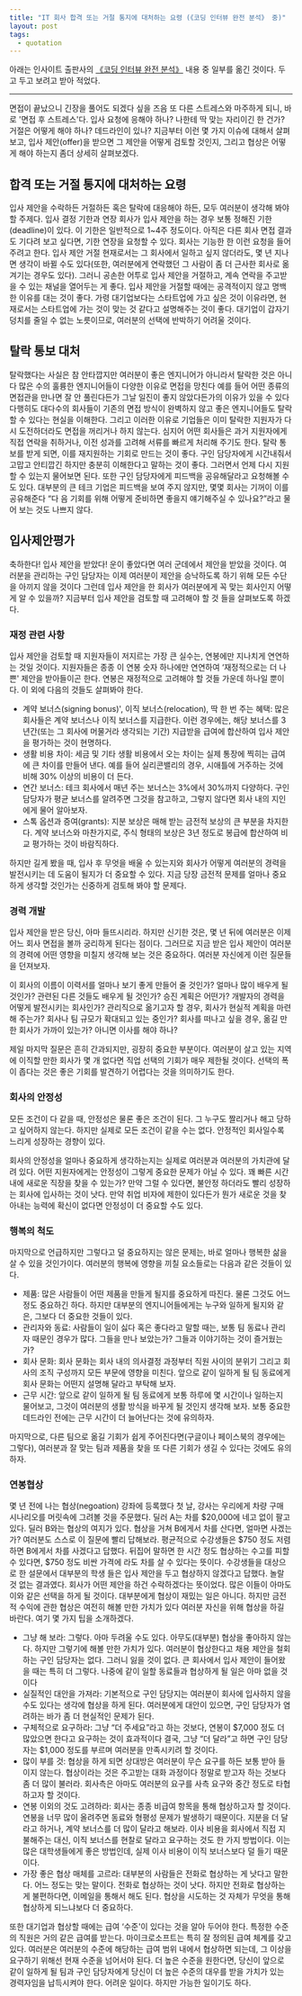 ```yaml
---
title: "IT 회사 합격 또는 거절 통지에 대처하는 요령 (《코딩 인터뷰 완전 분석》 중)" 
layout: post
tags: 
  - quotation
---
```


아래는 인사이트 출판사의 [《코딩 인터뷰 완전 분석》](http://www.aladin.co.kr/shop/wproduct.aspx?ItemId=115116545) 내용 중 일부를 옮긴 것이다. 두고 두고 보려고 받아 적었다.

---

면접이 끝났으니 긴장을 풀어도 되겠다 싶을 즈음 또 다른 스트레스와 마주하게 되니, 바로 '면접 후 스트레스'다. 입사 요청에 응해야 하나? 나한테 딱 맞는 자리이긴 한 건가? 거절은 어떻게 해야 하나? 데드라인이 있나? 지금부터 이런 몇 가지 이슈에 대해서 살펴보고, 입사 제안(offer)을 받으면 그 제안을 어떻게 검토할 것인지, 그리고 협상은 어떻게 해야 하는지 좀더 상세히 살펴보겠다.

## 합격 또는 거절 통지에 대처하는 요령

입사 제안을 수락하든 거절하든 혹은 탈락에 대응해야 하든, 모두 여러분이 생각해 봐야 할 주제다. 입사 결정 기한과 연장 회사가 입사 제안을 하는 경우 보통 정해진 기한(deadline)이 있다. 이 기한은 일반적으로 1~4주 정도이다. 아직은 다른 회사 면접 결과도 기다려 보고 싶다면, 기한 연장을 요청할 수 있다. 회사는 기능한 한 이런 요청을 들어 주려고 한다. 입사 제안 거절 현재로서는 그 회사에서 일하고 싶지 않더라도, 몇 년 지나면 생각이 바뀔 수도 있다(또한, 여러분에게 연락했던 그 사람이 좀 더 근사한 회사로 옮겨기는 경우도 있다). 그러니 공손한 어투로 입사 제안을 거절하고, 계속 연락을 주고받을 수 있는 채널을 열어두는 게 좋다. 입사 제안을 거절할 때에는 공격적이지 않고 명백한 이유를 대는 것이 좋다. 가령 대기업보다는 스타트업에 가고 싶은 것이 이유라면, 현재로서는 스타트업에 가는 것이 맞는 것 같다고 설명해주는 것이 좋다. 대기업이 갑자기 덩치를 줄일 수 없는 노릇이므로, 여러분의 선택에 반박하기 어려울 것이다.

## 탈락 통보 대처

탈락했다는 사실은 참 안타깝지만 여러분이 좋은 엔지니어가 아니라서 탈락한 것은 아니다 많은 수의 훌륭한 엔지니어들이 다양한 이유로 면접을 망친다 예를 들어 어떤 종류의 면접관을 만나면 잘 안 풀린다든가 그날 일진이 좋지 않았다든가의 이유가 있을 수 있다 다행히도 대다수의 회사들이 기존의 면접 방식이 완벽하지 않고 좋은 엔지니어들도 탈락할 수 있다는 현실을 이해한다. 그리고 이러한 이유로 기업들은 이미 탈락한 지원자가 다시 도전하더라도 면접을 꺼리거나 하지 않는다. 심지어 어떤 회사들은 과거 지원자에게 직접 연락을 취하거나, 이전 성과를 고려해 서류를 빠르게 처리해 주기도 한다. 탈락 통보를 받게 되면, 이를 재지원하는 기회로 만드는 것이 좋다. 구인 담당자에게 시간내줘서 고맙고 안티깝긴 하지만 충분히 이해한다고 말하는 것이 좋다. 그러면서 언제 다시 지원할 수 있는지 물어보면 된다. 또한 구인 담당자에게 피드백을 공유해달라고 요청해볼 수도 있다. 대부분의 큰 테크 기업은 피드백을 보여 주지 않지만, 몇몇 회사는 기꺼이 이를 공유해준다 “다 음 기회를 위해 어떻게 준비하면 좋을지 얘기해주실 수 있나요?”라고 물어 보는 것도 나쁘지 않다.

## 입사제안평가 

축하한다! 입사 제안을 받았다! 운이 좋았다면 여러 군데에서 제안을 받았을 것이다. 여러분을 관리하는 구인 담당자는 이제 여러분이 제안을 승낙하도록 하기 위해 모든 수단을 아끼지 않을 것이다 그런데 입사 제안을 한 회사가 여러분에게 꼭 맞는 회사인지 어떻게 알 수 있을까? 지금부터 입사 제안을 검토할 때 고려해야 할 것 들을 살펴보도록 하겠다. 

### 재정 관련 사항 

입사 제안을 검토할 때 지원자들이 저지르는 가장 큰 실수는, 연봉에만 지나치게 연연하는 것일 것이다. 지원자들은 종종 이 연봉 숫자 하나에만 연연하여 ‘재정적으로는 더 나쁜' 제안을 받아들이곤 한다. 연봉은 재정적으로 고려해야 할 것들 가운데 하나일 뿐이다. 이 외에 다음의 것들도 살펴봐야 한다. 

- 계약 보너스(signing bonus)', 이직 보너스(relocation), 딱 한 번 주는 혜택: 많은 회사들은 계약 보너스나 이직 보너스를 지급한다. 이런 경우에는, 해당 보너스를 3년간(또는 그 회사에 머물거라 생각되는 기간) 지급받을 급여에 합산하여 입사 제안을 평가하는 것이 현명하다. 
- 생활 비용 차이: 세금 및 기타 생활 비용에서 오는 차이는 실제 통장에 찍히는 급여에 큰 차이를 만들어 낸다. 예를 들어 실리콘밸리의 경우, 시애틀에 거주하는 것에 비해 30% 이상의 비용이 더 든다.
- 연간 보너스: 테크 회사에서 매년 주는 보너스는 3%에서 30%까지 다양하다. 구인 담당자가 평균 보너스를 알려주면 그것을 참고하고, 그렇지 않다면 회사 내의 지인에게 물어 알아보자. 
- 스톡 옵션과 증여(grants): 지분 보상은 매해 받는 금전적 보상의 큰 부분을 차지한다. 계약 보너스와 마찬가지로, 주식 형태의 보상은 3년 정도로 봉급에 합산하여 비교 평가하는 것이 바람직하다.

하지만 길게 봤을 때, 입사 후 무엇을 배울 수 있는지와 회사가 어떻게 여러분의 경력을 발전시키는 데 도움이 될지가 더 중요할 수 있다. 지금 당장 금전적 문제를 얼마나 중요하게 생각할 것인가는 신중하게 검토해 봐야 할 문제다.

### 경력 개발 

입사 제안을 받은 당신, 아마 들뜨시리라. 하지만 신기한 것은, 몇 년 뒤에 여러분은 이제 어느 회사 면접을 볼까 궁리하게 된다는 점이다. 그러므로 지금 받은 입사 제안이 여러분의 경력에 어떤 영향을 미칠지 생각해 보는 것은 중요하다. 여러분 자신에게 이런 질문들을 던져보자.

이 회사의 이름이 이력서를 얼마나 보기 좋게 만들어 줄 것인가? 얼마나 많이 배우게 될 것인가? 관련된 다른 것들도 배우게 될 것인가? 승진 계획은 어떤가? 개발자의 경력을 어떻게 발전시키는 회사인가? 관리직으로 옮기고자 할 경우, 회사가 현실적 계획을 마련해 주는가? 회사나 팀 규모가 확대되고 있는 중인가? 회사를 떠나고 싶을 경우, 옮길 만한 회사가 가까이 있는가? 아니면 이사를 해야 하나?

제일 마지막 질문은 흔히 간과되지만, 굉장히 중요한 부분이다. 여러분이 살고 있는 지역에 이직할 만한 회사가 몇 개 없다면 직업 선택의 기회가 매우 제한될 것이다. 선택의 폭이 좁다는 것은 좋은 기회를 발견하기 어렵다는 것을 의미하기도 한다.

### 회사의 안정성 

모든 조건이 다 같을 때, 안정성은 물론 좋은 조건이 된다. 그 누구도 짤리거나 해고 당하고 싶어하지 않는다. 하지만 실제로 모든 조건이 같을 수는 없다. 안정적인 회사일수록 느리게 성장하는 경향이 있다.

회사의 안정성을 얼마나 중요하게 생각하는지는 실제로 여러분과 여러분의 가치관에 달려 있다. 어떤 지원자에게는 안정성이 그렇게 중요한 문제가 아닐 수 있다. 꽤 빠른 시간 내에 새로운 직장을 찾을 수 있는가? 만약 그럴 수 있다면, 불안정 하더라도 빨리 성장하는 회사에 입사하는 것이 낫다. 만약 취업 비자에 제한이 있다든가 뭔가 새로운 것을 찾아내는 능력에 확신이 없다면 안정성이 더 중요할 수도 있다.

### 행복의 척도

마지막으로 언급하지만 그렇다고 덜 중요하지는 않은 문제는, 바로 얼마나 행복한 삶을 살 수 있을 것인가이다. 여러분의 행복에 영향을 끼칠 요소들로는 다음과 같은 것들이 있다.

- 제품: 많은 사람들이 어떤 제품을 만들게 될지를 중요하게 따진다. 물론 그것도 어느 정도 중요하긴 하다. 하지만 대부분의 엔지니어들에게는 누구와 일하게 될지와 같은, 그보다 더 중요한 것들이 있다.
- 관리자와 동료: 사람들이 일이 싫다 혹은 좋다라고 말할 때는, 보통 팀 동료나 관리자 때문인 경우가 많다. 그들을 만나 보았는가? 그들과 이야기하는 것이 즐거웠는가? 
- 회사 문화: 회사 문화는 회사 내의 의사결정 과정부터 직원 사이의 분위기 그리고 회사의 조직 구성까지 모든 부문에 영향을 미친다. 앞으로 같이 일하게 될 팀 동료에게 회사 문화는 어떤지 설명해 달라고 부탁해 보자. 
- 근무 시간: 앞으로 같이 일하게 될 팀 동료에게 보통 하루에 몇 시간이나 일하는지 물어보고, 그것이 여러분의 생활 방식을 바꾸게 될 것인지 생각해 보자. 보통 중요한 데드라인 전에는 근무 시간이 더 늘어난다는 것에 유의하자.

마지막으로, 다른 팀으로 옮길 기회가 쉽게 주어진다면(구글이나 페이스북의 경우에는 그렇다), 여러분과 잘 맞는 팀과 제품을 찾을 또 다른 기회가 생길 수 있다는 것에도 유의하자.

### 연봉협상 

몇 년 전에 나는 협상(negoation) 강좌에 등록했다 첫 날, 강사는 우리에게 차량 구매 시나리오를 머릿속에 그려볼 것을 주문했다. 딜러 A는 차를 $20,000에 네고 없이 팔고 있다. 딜러 B와는 협상의 여지가 있다. 협상을 거쳐 B에게서 차를 산다면, 얼마면 사겠는가? 여러분도 스스로 이 질문에 빨리 답해보라. 평균적으로 수강생들은 $750 정도 저렴하면 B에게서 차를 사겠다고 답했다. 뒤집어 말하면 한 시간 정도 협상하는 수고를 피할 수 있다면, $750 정도 비싼 가격에 라도 차를 살 수 있다는 뜻이다. 수강생들을 대상으로 한 설문에서 대부분의 학생 들은 입사 제안을 두고 협상하지 않겠다고 답했다. 놀랄 것 없는 결과였다. 회사가 어떤 제안을 하건 수락하겠다는 뜻이었다. 많은 이들이 아마도 이와 같은 선택을 하게 될 것이다. 대부분에게 협상이 재밌는 일은 아니다. 하지만 금전적 수익에 관한 협상은 여전히 해볼 만한 가치가 있다 여러분 자신을 위해 협상을 하길 바란다. 여기 몇 가지 팁을 소개하겠다.

- 그냥 해 보라: 그렇다. 아마 두려울 수도 있다. 아무도(대부분) 협상을 좋아하지 않는다. 하지만 그렇기에 해볼 만한 가치가 있다. 여러분이 협상한다고 채용 제안을 철회하는 구인 담당자는 없다. 그러니 잃을 것이 없다. 큰 회사에서 입사 제안이 들어왔을 때는 특히 더 그렇다. 나중에 같이 일할 동료들과 협상하게 될 일은 아마 없을 것이다 
- 실질적인 대안을 가져라: 기본적으로 구인 담당지는 여러분이 회사에 입사하지 않을 수도 있다는 생각에 협상을 하게 된다. 여러분에게 대안이 있으면, 구인 담당자가 염려하는 바가 좀 더 현실적인 문제가 된다. 
- 구체적으로 요구하라: 그냥 “더 주세요”라고 하는 것보다, 연봉이 $7,000 정도 더 많았으면 한다고 요구하는 것이 효과적이다 결국, 그냥 “더 달라”고 하면 구인 담당자는 $1,000 정도를 부르며 여러분을 만족시키려 할 것이다. 
- 많이 부를 것: 협상을 하게 되면 상대방은 여러분이 무슨 요구를 하든 보통 받아 들이지 않는다. 협상이라는 것은 주고받는 대화 과정이다 정말로 받고자 하는 것보다 좀 더 많이 불러라. 회사측은 아마도 여러분의 요구를 사측 요구와 중간 정도로 타협하고자 할 것이다. 
- 연봉 이외의 것도 고려하라: 회사는 종종 비급여 항목을 통해 협상하고자 할 것이다. 연봉을 너무 많이 올려주면 동료와 형평성 문제가 발생하기 때문이다. 지분을 더 달라고 하거나, 계약 보너스를 더 많이 달라고 해보라. 이사 비용을 회사에서 직접 지불해주는 대신, 이직 보너스를 현찰로 달라고 요구하는 것도 한 가지 방법이다. 이는 많은 대학생들에게 좋은 방법인데, 실제 이사 비용이 이직 보너스보다 덜 들기 때문이다.
- 가장 좋은 협상 매체를 고르라: 대부분의 사람들은 전화로 협상하는 게 낫다고 말한다. 어느 정도는 맞는 말이다. 전화로 협상하는 것이 낫다. 하지만 전화로 협상하는 게 불편하다면, 이메일을 통해서 해도 된다. 협상을 시도하는 것 자체가 무엇을 통해 협상하게 되느냐보다 더 중요하다.

또한 대기업과 협상할 때에는 급여 ‘수준'이 있다는 것을 알아 두어야 한다. 특정한 수준의 직원은 거의 같은 급여를 받는다. 마이크로소프트는 특히 잘 정의된 급여 체계를 갖고 있다. 여러분은 여러분의 수준에 해당하는 급여 범위 내에서 협상하면 되는데, 그 이상을 요구하기 위해선 현재 수준을 넘어서야 된다. 더 높은 수준을 원한다면, 당신이 앞으로 같이 일하게 될 팀과 구인 담당자에게 당신이 더 높은 수준의 대우를 받을 가치가 있는 경력자임을 납득시켜야 한다. 어려운 일이다. 하지만 가능한 일이기도 하다.